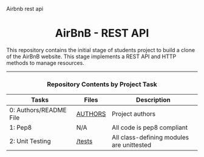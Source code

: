 Airbnb rest api
<center> <h1>AirBnB - REST API</h1> </center>

This repository contains the initial stage of students project to build a clone of the AirBnB website. This stage implements a REST API and HTTP methods to manage resources.

---

<center><h3>Repository Contents by Project Task</h3> </center>

| Tasks | Files | Description |
| ----- | ----- | ------ |
| 0: Authors/README File | [AUTHORS](https://github.com/ashtkarim/AirBnB_clone_v3/blob/master/AUTHORS) | Project authors |
| 1: Pep8 | N/A | All code is pep8 compliant|
| 2: Unit Testing | [/tests](https://github.com/ashtkarim/AirBnB_clone_v3/tree/master/tests) | All class-defining modules are unittested |
<br>
